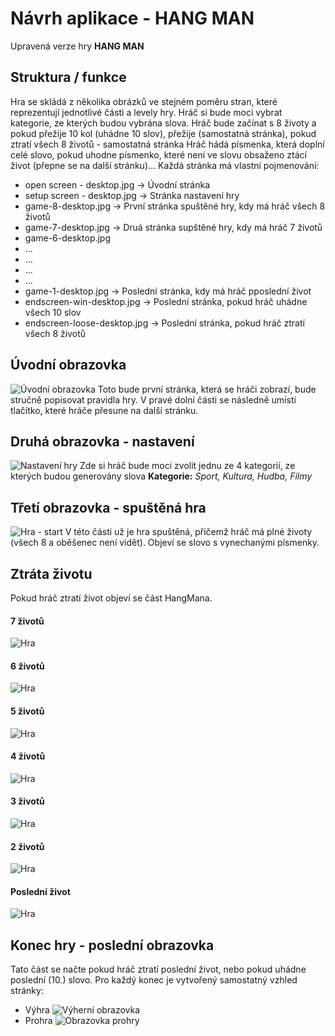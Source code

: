 # Návrh aplikace - HANG MAN
Upravená verze hry **HANG MAN**
## Struktura / funkce
Hra se skládá z několika obrázků ve stejném poměru stran, které reprezentují jednotlivé části a levely hry.
Hráč si bude moci vybrat kategorie, ze kterých budou vybrána slova.
Hráč bude začínat s 8 životy a pokud přežije 10 kol (uhádne 10 slov), přežije (samostatná stránka), pokud ztratí všech 8 životů - samostatná stránka
Hráč hádá písmenka, která doplní celé slovo, pokud uhodne písmenko, které není ve slovu obsaženo ztácí život (přepne se na další stránku)...
Každá stránka má vlastní pojmenování:
* open screen - desktop.jpg -> Úvodní stránka
* setup screen - desktop.jpg -> Stránka nastavení hry
* game-8-desktop.jpg -> První stránka spuštěné hry, kdy má hráč všech 8 životů
* game-7-desktop.jpg -> Druá stránka supštěné hry, kdy má hráč 7 životů
* game-6-desktop.jpg
* ...
* ...
* ...
* ...
* game-1-desktop.jpg -> Poslední stránka, kdy má hráč pposlední život
* endscreen-win-desktop.jpg -> Poslední stránka, pokud hráč uhádne všech 10 slov
* endscreen-loose-desktop.jpg -> Poslední stránka, pokud hráč ztratí všech 8 životů
## Úvodní obrazovka 
![Úvodní obrazovka](https://github.com/pslib-cz/2019l4web-webapp-mockup-Umpalump007/blob/master/Img/Desktop/Open%20screen%20-%20desktop.jpg "IMG- open screen")
Toto bude první stránka, která se hráči zobrazí, bude stručně popisovat pravidla hry. V pravé dolní části se následně umístí tlačítko, které hráče přesune na další stránku.
## Druhá obrazovka - nastavení
![Nastavení hry](https://github.com/pslib-cz/2019l4web-webapp-mockup-Umpalump007/blob/master/Img/Desktop/Setup%20screen%20-%20desktop.jpg "IMG- setup screen")
Zde si hráč bude moci zvolit jednu ze 4 kategorií, ze kterých budou generovány slova 
**Kategorie:** *Sport, Kultura, Hudba, Filmy*
## Třetí obrazovka - spuštěná hra
![Hra - start](https://github.com/pslib-cz/2019l4web-webapp-mockup-Umpalump007/blob/master/Img/Desktop/Game-8-desktop.jpg "IMG- game")
V této části už je hra spuštěná, přičemž hráč má plné životy (všech 8 a oběšenec není vidět). Objeví se slovo s vynechanými písmenky.
## Ztráta životu
Pokud hráč ztratí život objeví se část HangMana.
#### 7 životů
![Hra](https://github.com/pslib-cz/2019l4web-webapp-mockup-Umpalump007/blob/master/Img/Desktop/Game-7-desktop.jpg "IMG- game")
#### 6 životů
![Hra](https://github.com/pslib-cz/2019l4web-webapp-mockup-Umpalump007/blob/master/Img/Desktop/Game-6-desktop.jpg "IMG- game")
#### 5 životů
![Hra](https://github.com/pslib-cz/2019l4web-webapp-mockup-Umpalump007/blob/master/Img/Desktop/Game-5-desktop.jpg "IMG- game")
#### 4 životů
![Hra](https://github.com/pslib-cz/2019l4web-webapp-mockup-Umpalump007/blob/master/Img/Desktop/Game-4-desktop.jpg "IMG- game")
#### 3 životů
![Hra](https://github.com/pslib-cz/2019l4web-webapp-mockup-Umpalump007/blob/master/Img/Desktop/Game-3-desktop.jpg "IMG- game")
#### 2 životů
![Hra](https://github.com/pslib-cz/2019l4web-webapp-mockup-Umpalump007/blob/master/Img/Desktop/Game-2-desktop.jpg "IMG- game")
####  Poslední život
![Hra](https://github.com/pslib-cz/2019l4web-webapp-mockup-Umpalump007/blob/master/Img/Desktop/Game-1-desktop.jpg "IMG- game")
## Konec hry - poslední obrazovka 
Tato část se načte pokud hráč ztratí poslední život, nebo pokud uhádne poslední (10.) slovo.
Pro každý konec je vytvořený samostatný vzhled stránky:
* Výhra 
![Výherní obrazovka](https://github.com/pslib-cz/2019l4web-webapp-mockup-Umpalump007/blob/master/Img/Desktop/Endscreen-win-desktop.jpg "IMG- game")
* Prohra
![Obrazovka prohry](https://github.com/pslib-cz/2019l4web-webapp-mockup-Umpalump007/blob/master/Img/Desktop/Endscreen-loose-desktop.jpg "IMG- game")












